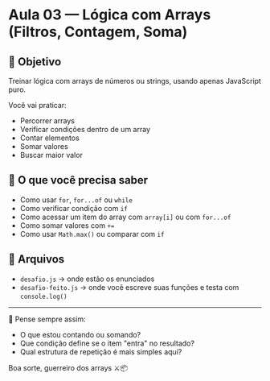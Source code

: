 # Aula 03 — Lógica com Arrays (Filtros, Contagem, Soma)

## 🎯 Objetivo
Treinar lógica com arrays de números ou strings, usando apenas JavaScript puro.

Você vai praticar:
- Percorrer arrays
- Verificar condições dentro de um array
- Contar elementos
- Somar valores
- Buscar maior valor

## 🧠 O que você precisa saber
- Como usar `for`, `for...of` ou `while`
- Como verificar condição com `if`
- Como acessar um item do array com `array[i]` ou com `for...of`
- Como somar valores com `+=`
- Como usar `Math.max()` ou comparar com `if`

## 📂 Arquivos
- `desafio.js` → onde estão os enunciados
- `desafio-feito.js` → onde você escreve suas funções e testa com `console.log()`

---

🧠 Pense sempre assim:
- O que estou contando ou somando?
- Que condição define se o item "entra" no resultado?
- Qual estrutura de repetição é mais simples aqui?

Boa sorte, guerreiro dos arrays ⚔️📦
